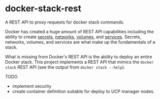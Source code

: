 # docker-stack-rest
A REST API to proxy requests for docker stack commands.


Docker has created a huge amount of REST API capabilities including the ability to create 
[secrets](https://docs.docker.com/engine/api/v1.30/#tag/Secret), 
[networks](https://docs.docker.com/engine/api/v1.30/#tag/Network), 
[volumes](https://docs.docker.com/engine/api/v1.30/#tag/Volume), and 
[services](https://docs.docker.com/engine/api/v1.30/#tag/Service). Secrets, 
networks, volumes, and services are what make up the fundamentals of a stack.

What is missing from Docker's REST API is the ability to deploy an entire Docker stack. This project implements 
a REST API that mimics the `docker stack` REST API (see the output from `docker stack --help`).

TODO
* implement security
* create container definition suitable for deploy to UCP manager nodes.
